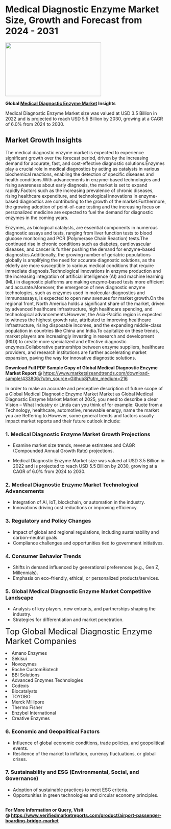 <H1>Medical Diagnostic Enzyme Market Size, Growth and Forecast from 2024 - 2031</H1><img class="aligncenter size-medium wp-image-584254" src="https://thirdeyenews.in/wp-content/uploads/2024/09/Global-Market-Research-300x168.jpeg" alt="" width="300" height="168" /><p><strong>Global&nbsp;<a href="https://www.marketsizeandtrends.com/download-sample/433806/?utm_source=Github8j?utm_medium=216">Medical Diagnostic Enzyme Market</a> Insights</strong></p><p>Medical Diagnostic Enzyme Market size was valued at USD 3.5 Billion in 2022 and is projected to reach USD 5.5 Billion by 2030, growing at a CAGR of 6.0% from 2024 to 2030.</p><p><h2>Market Growth Insights</h2> <p>The medical diagnostic enzyme market is expected to experience significant growth over the forecast period, driven by the increasing demand for accurate, fast, and cost-effective diagnostic solutions.Enzymes play a crucial role in medical diagnostics by acting as catalysts in various biochemical reactions, enabling the detection of specific diseases and health conditions.With advancements in enzyme-based technologies and rising awareness about early diagnosis, the market is set to expand rapidly.Factors such as the increasing prevalence of chronic diseases, rising healthcare expenditure, and technological innovations in enzyme-based diagnostics are contributing to the growth of the market.Furthermore, the growing adoption of point-of-care testing and the increasing focus on personalized medicine are expected to fuel the demand for diagnostic enzymes in the coming years.</p> <p>Enzymes, as biological catalysts, are essential components in numerous diagnostic assays and tests, ranging from liver function tests to blood glucose monitoring and PCR (Polymerase Chain Reaction) tests.The continued rise in chronic conditions such as diabetes, cardiovascular diseases, and cancer is further pushing the demand for enzyme-based diagnostics.Additionally, the growing number of geriatric populations globally is amplifying the need for accurate diagnostic solutions, as the elderly are more susceptible to various medical conditions that require immediate diagnosis.Technological innovations in enzyme production and the increasing integration of artificial intelligence (AI) and machine learning (ML) in diagnostic platforms are making enzyme-based tests more efficient and accurate.Moreover, the emergence of new diagnostic enzyme technologies, such as enzymes used in molecular diagnostics and immunoassays, is expected to open new avenues for market growth.On the regional front, North America holds a significant share of the market, driven by advanced healthcare infrastructure, high healthcare spending, and technological advancements.However, the Asia-Pacific region is expected to witness the highest growth rate, attributed to improving healthcare infrastructure, rising disposable incomes, and the expanding middle-class population in countries like China and India.To capitalize on these trends, market players are increasingly investing in research and development (R&D) to create more specialized and effective diagnostic enzymes.Collaborative partnerships between enzyme suppliers, healthcare providers, and research institutions are further accelerating market expansion, paving the way for innovative diagnostic solutions.<p><span class=""><strong>Download Full PDF Sample Copy of Global Medical Diagnostic Enzyme Market Report</strong> @ <a href="https://www.marketsizeandtrends.com/download-sample/433806/?utm_source=Github8j?utm_medium=216" target="_blank">https://www.marketsizeandtrends.com/download-sample/433806/?utm_source=Github8j?utm_medium=216</a></span></p><p>In order to make an accurate and perceptive description of future scope of a Global&nbsp;Medical Diagnostic Enzyme Market Market as Global&nbsp;Medical Diagnostic Enzyme Market Market of 2025, you need to describe a clear Vision &ndash; What Industry or Linda can you think of for example: Quote from a Technology, healthcare, automotive, renewable energy, name the market you are Reffering to.However, some general trends and factors usually impact market reports and their future outlook include:</p><h3>1.&nbsp;<strong>Medical Diagnostic Enzyme Market Growth Projections</strong></h3><ul><li>Examine market size trends, revenue estimates and CAGR (Compounded Annual Growth Rate) projections.</li><li><p>Medical Diagnostic Enzyme Market size was valued at USD 3.5 Billion in 2022 and is projected to reach USD 5.5 Billion by 2030, growing at a CAGR of 6.0% from 2024 to 2030.</p></li></ul><h3>2.&nbsp;<strong>Medical Diagnostic Enzyme Market Technological Advancements</strong></h3><ul><li>Integration of AI, IoT, blockchain, or automation in the industry.</li><li>Innovations driving cost reductions or improving efficiency.</li></ul><h3>3.&nbsp;<strong>Regulatory and Policy Changes</strong></h3><ul><li>Impact of global and regional regulations, including sustainability and carbon-neutral goals.</li><li>Compliance challenges and opportunities tied to government initiatives.</li></ul><h3>4.&nbsp;<strong>Consumer Behavior Trends</strong></h3><ul><li>Shifts in demand influenced by generational preferences (e.g., Gen Z, Millennials).</li><li>Emphasis on eco-friendly, ethical, or personalized products/services.</li></ul><h3>5.&nbsp;<strong>Global Medical Diagnostic Enzyme Market Competitive Landscape</strong></h3><ul><li>Analysis of key players, new entrants, and partnerships shaping the industry.</li><li>Strategies for differentiation and market penetration.</li></ul><p data-pm-slice="1 1 []"><span style="color: inherit; font-family: inherit; font-size: 25px;">Top Global Medical Diagnostic Enzyme Market Companies</span></p><div class="" data-test-id=""><p><li>Amano Enzymes</li><li> Sekisui</li><li> Novozymes</li><li> Roche CustomBiotech</li><li> BBI Solutions</li><li> Advanced Enzymes Technologies</li><li> Codexis</li><li> Biocatalysts</li><li> TOYOBO</li><li> Merck Millipore</li><li> Thermo Fisher</li><li> Enzybel International</li><li> Creative Enzymes</li></p></div><h3>6.&nbsp;<strong>Economic and Geopolitical Factors</strong></h3><ul><li>Influence of global economic conditions, trade policies, and geopolitical events.</li><li>Resilience of the market to inflation, currency fluctuations, or global crises.</li></ul><h3>7.&nbsp;<strong>Sustainability and ESG (Environmental, Social, and Governance)</strong></h3><ul><li>Adoption of sustainable practices to meet ESG criteria.</li><li>Opportunities in green technologies and circular economy principles.</li></ul><h2><strong style="font-size: 14px;">For More Information or Query, Visit @&nbsp;</strong><a style="background-color: #ffffff; font-size: 14px;" href="https://www.marketsizeandtrends.com/report/medical-diagnostic-enzyme-market/" target="_blank">https://www.verifiedmarketreports.com/product/airport-passenger-boarding-bridge-market</a></h2>